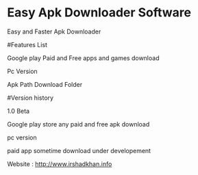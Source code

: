 # Easy Apk Downloader Software
Easy and Faster Apk Downloader 

#Features List

Google play Paid and Free apps and games download

Pc Version 

Apk Path Download Folder


#Version history

1.0 Beta

Google play store any paid and free apk download 

pc version

paid app sometime download under developement



Website : http://www.irshadkhan.info
